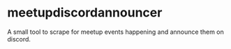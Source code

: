 # meetupdiscordannouncer
A small tool to scrape for meetup events happening and announce them on discord. 

